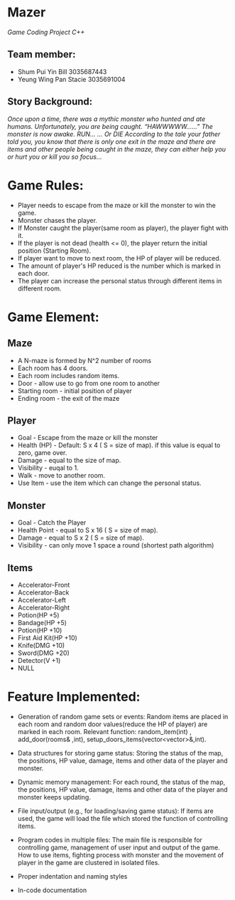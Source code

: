 # Mazer
*Game Coding Project C++*

## Team member:
* Shum Pui Yin Bill 3035687443
* Yeung Wing Pan Stacie 3035691004

## Story Background: 
*Once upon a time, there was a mythic monster who hunted and ate humans. Unfortunately, you are being caught. 
“HAWWWWW…...”
The monster is now awake. RUN…
… Or DIE
According to the tale your father told you, you know that there is only one exit in the maze and there are items and other people being caught in the maze, they can either help you or hurt you or kill you so focus...*

# Game Rules:
* Player needs to escape from the maze or kill the monster to win the game.
* Monster chases the player.
* If Monster caught the player(same room as player), the player fight with it.
* If the player is not dead (health <= 0), the player return the initial position (Starting Room).
* If player want to move to next room, the HP of player will be reduced.
* The amount of player's HP reduced is the number which is marked in each door.
* The player can increase the personal status through different items in different room.

# Game Element:
## Maze
* A N-maze is formed by N^2 number of rooms
* Each room has 4 doors.
* Each room includes random items.
* Door - allow use to go from one room to another
* Starting room - initial position of player
* Ending room - the exit of the maze

## Player
* Goal -  Escape from the maze or kill the monster
* Health (HP) - Default: S x 4 ( S = size of map). if this value is equal to zero, game over.
* Damage - equal to the size of map.
* Visibility - euqal to 1.
* Walk - move to another room.
* Use Item  - use the item which can change the personal status.

## Monster
* Goal - Catch the Player
* Health Point -  equal to S x 16 ( S = size of map).
* Damage - equal to  S x 2 ( S = size of map).
* Visibility - can only move 1 space a round (shortest path algorithm)

## Items
* Accelerator-Front
* Accelerator-Back
* Accelerator-Left
* Accelerator-Right
* Potion(HP +5)
* Bandage(HP +5)
* Potion(HP +10)
* First Aid Kit(HP +10)
* Knife(DMG +10)
* Sword(DMG +20)
* Detector(V +1)
* NULL


# Feature Implemented:

* Generation of random game sets or events: 
Random items are placed in each room and random door values(reduce the HP of player) are marked in each room.
Relevant function: random_item(int) , add_door(rooms& ,int), setup_doors_items(vector<vector<rooms>>&,int).
  
* Data structures for storing game status:
Storing the status of the map, the positions, HP value, damage, items and other data of the player and monster.

* Dynamic memory management:
For each round,  the status of the map, the positions, HP value, damage, items and other data of the player and monster keeps updating. 

* File input/output (e.g., for loading/saving game status):
If items are used, the game will load the file which stored the function of controlling items.

* Program codes in multiple files:
The main file is responsible for controlling game, management of user input and output of the game. 
How to use items, fighting process with monster and the movement of player in the game are clustered in isolated files. 

* Proper indentation and naming styles
* In-code documentation
